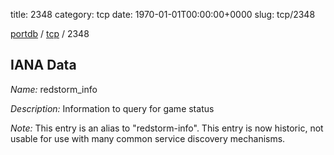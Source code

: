 title: 2348
category: tcp
date: 1970-01-01T00:00:00+0000
slug: tcp/2348

[portdb](/) / [tcp](/category/tcp.html) / 2348


## IANA Data

_Name:_ redstorm_info

_Description:_ Information to query for game status

_Note:_ This entry is an alias to "redstorm-info".
This entry is now historic, not usable for use with many
common service discovery mechanisms.

